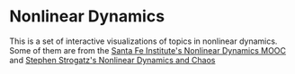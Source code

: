 # Nonlinear Dynamics

This is a set of interactive visualizations of topics in nonlinear dynamics. Some of them are from the [Santa Fe Institute's Nonlinear Dynamics MOOC](https://www.complexityexplorer.org/courses/60-nonlinear-dynamics-mathematical-and-computational-approaches-fall-2016) and [Stephen Strogatz's Nonlinear Dynamics and Chaos](http://www.stevenstrogatz.com/books/nonlinear-dynamics-and-chaos-with-applications-to-physics-biology-chemistry-and-engineering)
